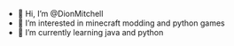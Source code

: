 - 👋 Hi, I’m @DionMitchell
- 👀 I’m interested in minecraft modding and python games
- 🌱 I’m currently learning java and python
